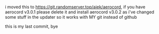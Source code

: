 i moved this to https://git.randomserver.top/aiek/aerocord, if you have aerocord v3.0.1 please delete it and install aerocord v3.0.2 as i've changed some stuff in the updater so it works with MY git instead of github

this is my last commit, bye
